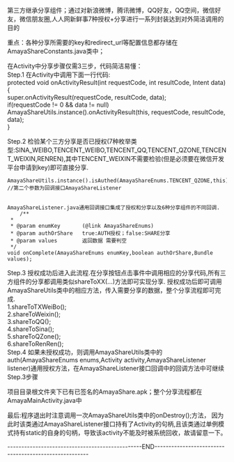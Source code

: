 第三方继承分享组件；通过对新浪微博，腾讯微博，QQ好友，QQ空间，微信好友，微信朋友圈,人人网新鲜事7种授权+分享进行一系列封装达到对外简洁调用的目的

重点：各种分享所需要的key和redirect_url等配置信息都存储在AmayaShareConstants.java类中；

在Activity中分享步骤仅需3三步，代码简洁易懂：<br />
Step.1    在Activity中调用下面一行代码:<br />
  protected void onActivityResult(int requestCode, int resultCode, Intent data) {<br />
        &#9;super.onActivityResult(requestCode, resultCode, data);<br />&#9;if(requestCode != 0 && data != null)<br />
        &#9;&#9;AmayaShareUtils.instance().onActivityResult(this, requestCode, resultCode, data);<br />
  }

Step.2  检验某个三方分享是否已授权(7种枚举类型:SINA_WEIBO,TENCENT_WEIBO,TENCENT_QQ,TENCENT_QZONE,TENCENT_WEIXIN,RENREN),其中TENCENT_WEIXIN不需要检验(但是必须要在微信开发平台申请到key)即可直接分享.

    AmayaShareUtils.instance().isAuthed(AmayaShareEnums.TENCENT_QZONE,this);   //第二个参数为回调接口AmayaShareListener


    AmayaShareListener.java通用回调接口集成了授权和分享以及6种分享组件的不同回调.
        /**
     *
     * @param enumKey       (@link AmayaShareEnums)
     * @param authOrShare   true:AUTH授权；false:SHARE分享
     * @param values        返回数据 需要判空
     */
	void onComplete(AmayaShareEnums enumKey,boolean authOrShare,Bundle values);



Step.3  授权成功后进入此流程.在分享按钮点击事件中调用相应的分享代码,所有三方组件的分享都调用类似shareToXX(...)方法即可实现分享.
  授权成功后即可调用AmayaShareUtils类中的相应方法，传入需要分享的数据，整个分享流程即可完成.<br />
  &#9;1.shareToTXWeiBo();<br />
  &#9;2.shareToWeixin();<br />
  &#9;3.shareToQQ();<br />
  &#9;4.shareToSina();<br />
  &#9;5.shareToQZone();<br />
  &#9;6.shareToRenRen();<br />
Step.4  如果未授权成功，则调用AmayaShareUtils类中的auth(AmayaShareEnums enums,Activity activity,AmayaShareListener listener)通用授权方法，在AmayaShareListener接口回调中的回调方法中可继续Step.3步骤<br />


项目目录根文件夹下已有已签名的AmayaShare.apk；整个分享流程都在AmayaMainActivity.java中

最后:程序退出时注意调用一次AmayaShareUtils类中的onDestroy();方法，
因为此时该类通过AmayaShareListener接口持有了Activity的句柄,且该类通过单例模式持有static的自身的句柄，导致该activity不能及时被系统回收，故请留意一下。

  ------------------------------------------------END------------------------------------------------------

